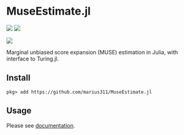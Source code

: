 # MuseEstimate.jl

[![](https://img.shields.io/badge/documentation-latest-blue.svg)](https://cosmicmar.com/MuseEstimate.jl/latest) [![](https://img.shields.io/badge/source-github-blue)](https://github.com/marius311/MuseEstimate.jl)

[![](https://github.com/marius311/MuseEstimate.jl/actions/workflows/docs.yml/badge.svg)](https://github.com/marius311/MuseEstimate.jl/actions/workflows/docs.yml)

Marginal unbiased score expansion (MUSE) estimation in Julia, with interface to Turing.jl.

## Install

```
pkg> add https://github.com/marius311/MuseEstimate.jl
```

## Usage

Please see [documentation](https://cosmicmar.com/MuseEstimate.jl/latest).